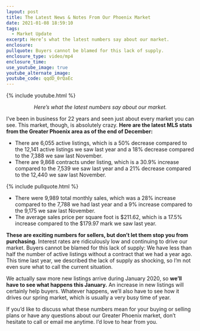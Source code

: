 ```yaml
---
layout: post
title: The Latest News & Notes From Our Phoenix Market
date: 2021-01-08 18:59:10
tags:
  - Market Update
excerpt: Here’s what the latest numbers say about our market.
enclosure:
pullquote: Buyers cannot be blamed for this lack of supply.
enclosure_type: video/mp4
enclosure_time:
use_youtube_image: true
youtube_alternate_image:
youtube_code: qqdD_0rQaEc
---
```


{% include youtube.html %}

<p style="text-align: center;"><em>Here’s what the latest numbers say about our market.</em></p>

I’ve been in business for 22 years and seen just about every market you can see. This market, though, is absolutely crazy. **Here are the latest MLS stats from the Greater Phoenix area as of the end of December:**

* There are 6,055 active listings, which is a 50% decrease compared to the 12,141 active listings we saw last year and a 18% decrease compared to the 7,388 we saw last November.&nbsp;
* There are 9,868 contracts under listing, which is a 30.9% increase compared to the 7,539 we saw last year and a 21% decrease compared to the 12,440 we saw last November.

{% include pullquote.html %}

* There were 9,989 total monthly sales, which was a 28% increase compared to the 7,788 we had last year and a 9% increase compared to the 9,175 we saw last November.&nbsp;
* The average sales price per square foot is $211.62, which is a 17.5% increase compared to the $179.97 mark we saw last year.

**These are exciting numbers for sellers, but don’t let them stop you from purchasing**. Interest rates are ridiculously low and continuing to drive our market. Buyers cannot be blamed for this lack of supply: We have less than half the number of active listings without a contract that we had a year ago. This time last year, we described the lack of supply as shocking, so I’m not even sure what to call the current situation.&nbsp;

We actually saw more new listings arrive during January 2020, so **we’ll have to see what happens this January.** An increase in new listings will certainly help buyers. Whatever happens, we’ll also have to see how it drives our spring market, which is usually a very busy time of year.&nbsp;

If you’d like to discuss what these numbers mean for your buying or selling plans or have any questions about our Greater Phoenix market, don’t hesitate to call or email me anytime. I’d love to hear from you.
